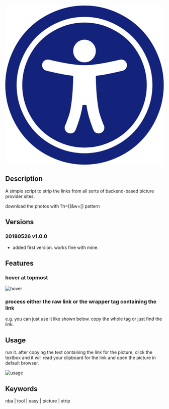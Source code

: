 ![logo](./universal-access.png)

## Description

A simple script to strip the links from all sorts of backend-based picture provider sites.

download the photos with ?h=[]&w=[] pattern

## Versions

### 20180526 v1.0.0

- added first version. works fine with mine.

## Features

### hover at topmost

![hover](https://raw.githubusercontent.com/yo1995/Daily_GUI_Tools/master/universal_link_converter/hover.gif)

### process either the raw link or the wrapper tag containing the link

e.g. you can just use it like shown below. copy the whole tag or just find the link.

## Usage

run it. after copying the text containing the link for the picture, click the textbox and it will read your clipboard for the link and open the picture in default browser.

![usage](https://raw.githubusercontent.com/yo1995/Daily_GUI_Tools/master/universal_link_converter/usage.gif)


## Keywords

nba | tool | easy | picture | strip
